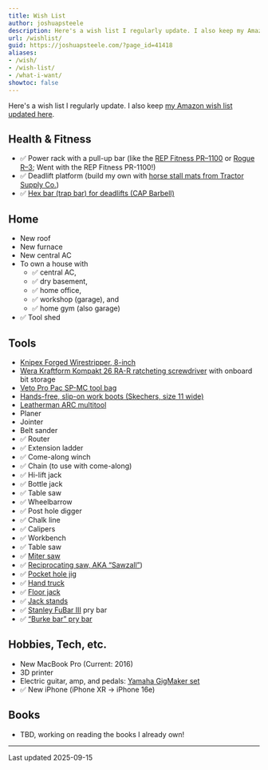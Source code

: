 ```yaml
---
title: Wish List
author: joshuapsteele
description: Here's a wish list I regularly update. I also keep my Amazon wish list updated here.
url: /wishlist/
guid: https://joshuapsteele.com/?page_id=41418
aliases:
- /wish/
- /wish-list/
- /what-i-want/
showtoc: false
---
```

Here's a wish list I regularly update. I also keep [my Amazon wish list updated here](https://www.amazon.com/hz/wishlist/ls/BW0P3RTT6XVG?ref_=wl_share).



## Health & Fitness

- ✅ Power rack with a pull-up bar (like the [REP Fitness PR–1100](https://repfitness.com/collections/power-racks/products/pr-1100-power-rack) or [Rogue R–3](https://www.roguefitness.com/rogue-r-3-power-rack); Went with the REP Fitness PR-1100!)
- ✅ Deadlift platform (build my own with [horse stall mats from Tractor Supply Co.](https://www.tractorsupply.com/tsc/product/4-ft-x-6-ft-x-3-4-in-thick-rubber-stall-mat))
- ✅ [Hex bar (trap bar) for deadlifts (CAP Barbell)](https://amzn.to/3VlhRUe)

## Home

- New roof
- New furnace
- New central AC
- To own a house with
  - ✅ central AC,
  - ✅ dry basement,
  - ✅ home office,
  - ✅ workshop (garage), and
  - ✅ home gym (also garage)
- ✅ Tool shed

## Tools

- [Knipex Forged Wirestripper, 8-inch](https://amzn.to/3InnRJe)
- [Wera Kraftform Kompakt 26 RA-R ratcheting screwdriver](https://amzn.to/41WmQyt) with onboard bit storage
- [Veto Pro Pac SP-MC tool bag](https://amzn.to/4n59hW3)
- [Hands-free, slip-on work boots (Skechers, size 11 wide)](https://amzn.to/41WEzWp)
- [Leatherman ARC multitool](https://www.leatherman.com/products/arc)
- Planer
- Jointer
- Belt sander
- ✅ Router
- ✅ Extension ladder
- ✅ Come-along winch
- ✅ Chain (to use with come-along)
- ✅ Hi-lift jack
- ✅ Bottle jack
- ✅ Table saw
- ✅ Wheelbarrow
- ✅ Post hole digger
- ✅ Chalk line
- ✅ Calipers
- ✅ Workbench
- ✅ Table saw
- ✅ [Miter saw](https://amzn.to/3XzmOrA)
- ✅ [Reciprocating saw, AKA “Sawzall”](https://amzn.to/3CWkjYp))
- ✅ [Pocket hole jig](https://amzn.to/3iLeFBI)
- ✅ [Hand truck](https://www.harborfreight.com/material-handling/hand-trucks-carts-dollies/800-lb-capacity-hand-truck-58294.html)
- ✅ [Floor jack](https://www.harborfreight.com/automotive/jacks-jack-stands/floor-jacks/3-ton-low-profile-floor-jack-with-rapid-pump-red-56617.html)
- ✅ [Jack stands](https://www.harborfreight.com/automotive/jacks-jack-stands/jack-stands/6-ton-heavy-duty-ratcheting-jack-stands-black-58342.html)
- ✅ [Stanley FuBar III](https://amzn.to/3ZJ0BZT) pry bar
- ✅ [“Burke bar” pry bar](https://marshalltown.com/pro-2152-monster-pry-bar)

## Hobbies, Tech, etc.

- New MacBook Pro (Current: 2016)
- 3D printer
- Electric guitar, amp, and pedals: [Yamaha GigMaker set](https://www.sweetwater.com/store/detail/GigMakEGBk--yamaha-gigmaker-electric-guitar-pack-black)
- ✅ New iPhone (iPhone XR -> iPhone 16e)

## Books

- TBD, working on reading the books I already own!

* * *

Last updated 2025-09-15
